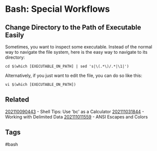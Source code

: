 # Bash: Special Workflows

## Change Directory to the Path of Executable Easily
Sometimes, you want to inspect some executable. Instead of the normal way to
navigate the file system, here is the easy way to navigate to its directory:
```
cd $(which [EXECUTABLE_ON_PATH] | sed 's|\(.*\)/.*|\1|')
```
Alternatively, if you just want to edit the file, you can do so like this:
```
vi $(which [EXECUTABLE_ON_PATH])
```


## Related
[202110090443](../202110090443) - Shell Tips: Use 'bc' as a Calculator
[202111031844](../202111031844) - Working with Delimited Data
[202111011559](../202111011559) - ANSI Escapes and Colors


## Tags
#bash

